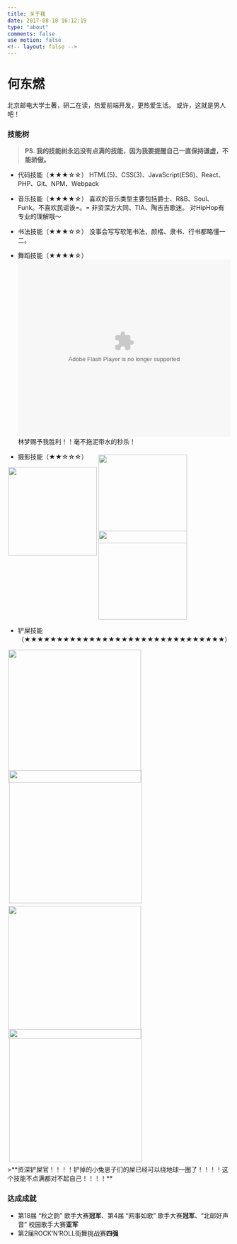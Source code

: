 ```yaml
---
title: 关于我
date: 2017-08-18 16:12:19
type: "about"
comments: false
use motion: false
<!-- layout: false -->
---
```

# 何东燃
北京邮电大学土著，研二在读，热爱前端开发，更热爱生活。
或许，这就是男人吧！

### 技能树
>**PS. 我的技能树永远没有点满的技能，因为我要提醒自己一直保持谦虚，不能骄傲。**

* 代码技能（★★★☆☆）
HTML(5)、CSS(3)、JavaScript(ES6)、React、PHP、Git、NPM、Webpack

* 音乐技能（★★★★☆）
喜欢的音乐类型主要包括爵士、R&B、Soul、Funk。不喜欢民谣诶=。=
非资深方大同、TIA、陶吉吉歌迷。
对HipHop有专业的理解哦～

* 书法技能（★★★☆☆）
没事会写写软笔书法，颜楷、隶书、行书都略懂一二。

* 舞蹈技能（★★★★☆）
<embed src='//player.youku.com/player.php/sid/XNzE2MjE3MDUy/v.swf' allowFullScreen='true' quality='high' width='480' height='400' align='middle' allowScriptAccess='always' type='application/x-shockwave-flash'></embed>
林梦赐予我胜利！！毫不拖泥带水的秒杀！

* 摄影技能（★★☆☆☆）
<img src='/uploads/photo1.jpg' width='200px' style="float:left;margin:0 2px 30px" />
<img src='/uploads/photo2.jpg' width='200px' style="float:left;margin:0 2px;margin-top:-28px"" />
<img src='/uploads/photo3.jpg' width='200px' style="float:left;margin:0 2px;margin-top:-28px"" />
<div style="clear:both"></div>

* 铲屎技能（★★★★★★★★★★★★★★★★★★★★★★★★★★★★★★★）
<img src='/uploads/cat2.jpg' width='300px' style="float:left;margin:0 2px" />
<img src='/uploads/cat3.jpg' width='300px' style="float:left;margin:0 4px 34px;margin-top:-28px;" />
<img src='/uploads/cat5.jpg' width='300px' style="float:left;margin:0 2px 6px;margin-top:-28px;" />
<img src='/uploads/cat4.jpg' width='300px' style="float:left;margin:0 4px 6px;margin-top:-28px;" />
<div style="clear:both"></div>
>**资深铲屎官！！！！铲掉的小兔崽子们的屎已经可以绕地球一圈了！！！！这个技能不点满都对不起自己！！！！**

### 达成成就
* 第18届 “秋之韵” 歌手大赛**冠军**、第4届 “网事如歌” 歌手大赛**冠军**、“北邮好声音” 校园歌手大赛**亚军**
* 第2届ROCK’N’ROLL街舞挑战赛**四强**
